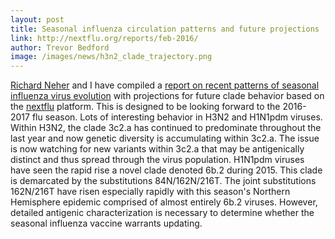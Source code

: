 ```yaml
---
layout: post
title: Seasonal influenza circulation patterns and future projections
link: http://nextflu.org/reports/feb-2016/
author: Trevor Bedford
image: /images/news/h3n2_clade_trajectory.png
---
```


[Richard Neher](https://neherlab.wordpress.com/) and I have compiled a [report on recent patterns of seasonal influenza virus evolution](http://nextflu.org/reports/feb-2016/) with projections for future clade behavior based on the [nextflu](http://nextflu.org) platform. This is designed to be looking forward to the 2016-2017 flu season. Lots of interesting behavior in H3N2 and H1N1pdm viruses. Within H3N2, the clade 3c2.a has continued to predominate throughout the last year and now genetic diversity is accumulating within 3c2.a. The issue is now watching for new variants within 3c2.a that may be antigenically distinct and thus spread through the virus population. H1N1pdm viruses have seen the rapid rise a novel clade denoted 6b.2 during 2015. This clade is demarcated by the substitutions 84N/162N/216T. The joint substitutions 162N/216T have risen especially rapidly with this season's Northern Hemisphere epidemic comprised of almost entirely 6b.2 viruses. However, detailed antigenic characterization is necessary to determine whether the seasonal influenza vaccine warrants updating.
